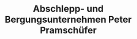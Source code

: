 ---
title: "Abschlepp- und Bergungsunternehmen Peter Pramschüfer"
url: /regensburg/abschlepp-und-bergungsunternehmen-peter-pramschuefer/
shop: Autoservice
---